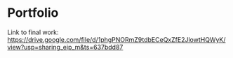 # Portfolio

Link to final work: https://drive.google.com/file/d/1phgPNORmZ9tdbECeQxZfE2JlowtHQWyK/view?usp=sharing_eip_m&ts=637bdd87
